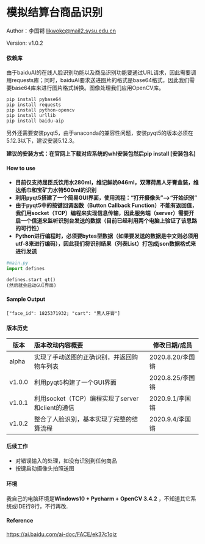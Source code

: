# 模拟结算台商品识别 

Author：李国锵 likwokc@mail2.sysu.edu.cn

Version:  v1.0.2

#### 依赖库

由于baiduAI的在线人脸识别功能以及商品识别功能要通过URL请求，因此需要调用requests库；同时，baiduAI要求送进图片的格式是base64格式，因此我们需要base64库来进行图片格式转换。图像处理我们应用OpenCV库。

```
pip install pybase64
pip install requests
pip install python-opencv
pip install urllib
pip install baidu-aip
```

另外还需要安装pyqt5，由于anaconda的兼容性问题，安装pyqt5的版本必须在5.12.3以下，建议安装5.12.3。

**建议的安装方式：在官网上下载对应系统的whl安装包然后pip install [安装包名]**

#### How to use

- **目前仅支持屈臣氏饮用水280ml，维记鲜奶946ml，双薄荷黑人牙膏盒装，维达纸巾和宝矿力水特500ml的识别**
- **利用pyqt5搭建了一个简易GUI界面，使用流程：“打开摄像头”-->“开始识别”**
- **由于pyqt5中的按键回调函数（Button Callback Function）不能有返回值，我们用socket（TCP）编程来实现信息传输，因此服务端（server）需要开启一个信道来监听识别台发送的数据（目前已经利用两个电脑上验证了该思路的可行性）**
- **Python进行编程时，必须要bytes型数据（如果要发送的数据是中文则必须用utf-8来进行编码），因此我们将识别结果（列表List）打包成json数据格式来进行发送**

```python
#main.py
import defines

defines.start_qt()
(然后就会启动GUI界面)

```

#### Sample Output

```
["face_id": 1825371932; "cart": "黑人牙膏"]
```

#### 版本历史

| 版本   | 版本改动内容概要                                | 修改日期/成员    |
| ------ | :---------------------------------------------- | ---------------- |
| alpha  | 实现了手动送图的正确识别，并返回购物车列表      | 2020.8.20/李国锵 |
| v1.0.0 | 利用pyqt5构建了一个GUI界面                      | 2020.8.25/李国锵 |
| v1.0.1 | 利用socket（TCP）编程实现了server和client的通信 | 2020.9.1/李国锵  |
| v1.0.2 | 整合了人脸识别，基本实现了完整的结算流程        | 2020.9.4/李国锵  |

#### 后续工作

- 对错误输入的处理，如没有识别到任何商品
- 按键启动摄像头拍照送图

#### 环境

我自己的电脑环境是**Windows10 + Pycharm + OpenCV 3.4.2** ，不知道其它系统或IDE行8行，不行再改.

#### Reference

https://ai.baidu.com/ai-doc/FACE/ek37c1qiz